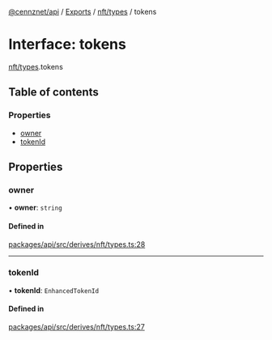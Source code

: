 [@cennznet/api](../README.md) / [Exports](../modules.md) / [nft/types](../modules/nft_types.md) / tokens

# Interface: tokens

[nft/types](../modules/nft_types.md).tokens

## Table of contents

### Properties

- [owner](nft_types.tokens.md#owner)
- [tokenId](nft_types.tokens.md#tokenid)

## Properties

### owner

• **owner**: `string`

#### Defined in

[packages/api/src/derives/nft/types.ts:28](https://github.com/cennznet/api.js/blob/d167385/packages/api/src/derives/nft/types.ts#L28)

___

### tokenId

• **tokenId**: `EnhancedTokenId`

#### Defined in

[packages/api/src/derives/nft/types.ts:27](https://github.com/cennznet/api.js/blob/d167385/packages/api/src/derives/nft/types.ts#L27)
